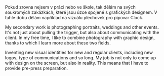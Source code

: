 


Pokud zrovna nejsem v práci nebo ve škole, tak dělám na svých soukromých zakázkách, které jsou úzce spojené s grafických designem. V tuhle dobu dělám například na vizuálu plechovek pro pipovar Clock.

My secondary work is photographing portraits, weddings and other events. It's not just about pulling the trigger, but also about communicating with the client. In my free time, I like to combine photography with graphic design, thanks to which I learn more about these two fields.
   
Inventing new visual identities for new and regular clients, including new logos, type of communications and so long.
My job is not only to come up with design on the screen, but also in reality. This means that I have to provide pre-press preparation.
